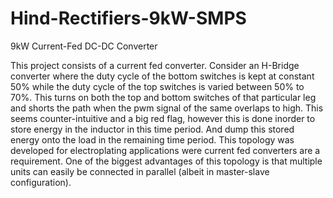 # Hind-Rectifiers-9kW-SMPS
9kW Current-Fed DC-DC Converter

This project consists of a current fed converter.
Consider an H-Bridge converter where the duty cycle of the bottom switches is kept at constant 50% while the duty cycle of the top switches is varied between 50% to 70%.
This turns on both the top and bottom switches of that particular leg and shorts the path when the pwm signal of the same overlaps to high.
This seems counter-intuitive and a big red flag, however this is done inorder to store energy in the inductor in this time period.
And dump this stored energy onto the load in the remaining time period.
This topology was developed for electroplating applications were current fed converters are a requirement.
One of the biggest advantages of this topology is that multiple units can easily be connected in parallel (albeit in master-slave configuration).


